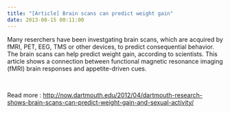 ```yaml
---
title: "[Article] Brain scans can predict weight gain"
date: 2013-08-15 00:11:00
---
```


Many reserchers have been investgating brain scans, which are acquired by fMRI, PET, EEG, TMS or other devices, to predict consequential behavior. The brain scans can help predict weight gain, according to scientists. This article shows a connection between functional magnetic resonance imaging (fMRI) brain responses and appetite-driven cues.

 

Read more : <http://now.dartmouth.edu/2012/04/dartmouth-research-shows-brain-scans-can-predict-weight-gain-and-sexual-activity/>

